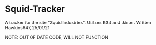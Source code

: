 # Squid-Tracker
A tracker for the site "Squid Industries". Utilizes BS4 and tkinter. Written Hawkins647, 25/01/21

NOTE: OUT OF DATE CODE, WILL NOT FUNCTION

